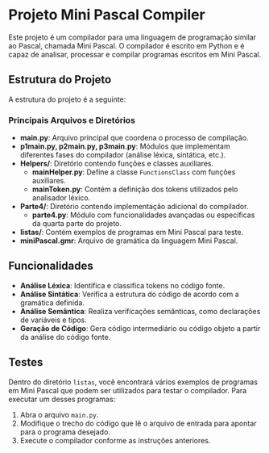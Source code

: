 # Projeto Mini Pascal Compiler

Este projeto é um compilador para uma linguagem de programação similar ao Pascal, chamada Mini Pascal. O compilador é escrito em Python e é capaz de analisar, processar e compilar programas escritos em Mini Pascal.

## Estrutura do Projeto

A estrutura do projeto é a seguinte:

### Principais Arquivos e Diretórios

- **main.py**: Arquivo principal que coordena o processo de compilação.
- **p1main.py, p2main.py, p3main.py**: Módulos que implementam diferentes fases do compilador (análise léxica, sintática, etc.).
- **Helpers/**: Diretório contendo funções e classes auxiliares.
    - **mainHelper.py**: Define a classe `FunctionsClass` com funções auxiliares.
    - **mainToken.py**: Contém a definição dos tokens utilizados pelo analisador léxico.
- **Parte4/**: Diretório contendo implementação adicional do compilador.
    - **parte4.py**: Módulo com funcionalidades avançadas ou específicas da quarta parte do projeto.
- **listas/**: Contém exemplos de programas em Mini Pascal para teste.
- **miniPascal.gmr**: Arquivo de gramática da linguagem Mini Pascal.

## Funcionalidades

- **Análise Léxica**: Identifica e classifica tokens no código fonte.
- **Análise Sintática**: Verifica a estrutura do código de acordo com a gramática definida.
- **Análise Semântica**: Realiza verificações semânticas, como declarações de variáveis e tipos.
- **Geração de Código**: Gera código intermediário ou código objeto a partir da análise do código fonte.

## Testes

Dentro do diretório `listas`, você encontrará vários exemplos de programas em Mini Pascal que podem ser utilizados para testar o compilador. Para executar um desses programas:

1. Abra o arquivo `main.py`.
2. Modifique o trecho do código que lê o arquivo de entrada para apontar para o programa desejado.
3. Execute o compilador conforme as instruções anteriores.